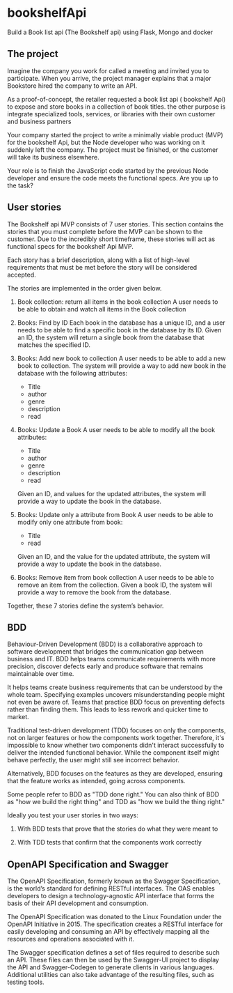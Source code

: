 # bookshelfApi
Build a Book list api (The Bookshelf api) using Flask, Mongo and docker

## The project

Imagine the company you work for called a meeting and invited you to participate. When you arrive, the project manager explains that a major Bookstore hired the company to write an API.

As a proof-of-concept, the retailer requested a book list api ( bookshelf Api) to expose and store books in a collection of book titles. the other purpose is integrate specialized tools, services, or libraries with their own customer and business partners

Your company started the project to write a minimally viable product (MVP) for the bookshelf Api, but the Node developer who was working on it suddenly left the company. The project must be finished, or the customer will take its business elsewhere.

Your role is to finish the JavaScript code started by the previous Node developer and ensure the code meets the functional specs. Are you up to the task?

## User stories

The Bookshelf api MVP consists of 7 user stories. This section contains the stories that you must complete before the MVP can be shown to the customer. Due to the incredibly short timeframe, these stories will act as functional specs for the bookshelf Api MVP.

Each story has a brief description, along with a list of high-level requirements that must be met before the story will be considered accepted.

The stories are implemented in the order given below.

1.	Book collection: return all items in the book collection
	A user needs to be able to obtain and watch all items in the Book collection

2.	Books: Find by ID
	Each book in the database has a unique ID, and a user needs to be able to find a specific book in the database by its ID. Given an ID, the system will return a single book from the database that matches the specified ID.

3.	Books: Add new book to collection
	A user needs to be able to add a new book to collection. The system will provide a way to add new book in the database with the following attributes:
	* Title
	* author
	* genre
	* description
	* read


5.	Books: Update a Book
	A user needs to be able to modify all the book attributes:
	* Title
	* author
	* genre
	* description
	* read

	Given an ID, and values for the updated attributes, the system will provide a way to update the book in the database.

6. Books: Update only a attribute from Book
	A user needs to be able to modify only one attribute from book:
	* Title
	* read

	Given an ID, and the value for the updated attribute, the system will provide a way to update the book in the database.


7.	Books: Remove item from book collection
	A user needs to be able to remove an item from the collection.
	Given a book ID, the system will provide a way to remove the book from the database.


Together, these 7 stories define the system’s behavior.


## BDD

Behaviour-Driven Development (BDD) is a collaborative approach to software development that bridges the communication gap between business and IT. BDD helps teams communicate requirements with more precision, discover defects early and produce software that remains maintainable over time.

It helps teams create business requirements that can be understood by the whole team. Specifying examples uncovers misunderstanding people might not even be aware of. Teams that practice BDD focus on preventing defects rather than finding them. This leads to less rework and quicker time to market.

Traditional test-driven development (TDD) focuses on only the components, not on larger features or how the components work together. Therefore, it's impossible to know whether two components didn't interact successfully to deliver the intended functional behavior. While the component itself might behave perfectly, the user might still see incorrect behavior.

Alternatively, BDD focuses on the features as they are developed, ensuring that the feature works as intended, going across components.

Some people refer to BDD as "TDD done right." You can also think of BDD as "how we build the right thing" and TDD as "how we build the thing right."

Ideally you test your user stories in two ways:

1. With BDD tests that prove that the stories do what they were meant to

2. With TDD tests that confirm that the components work correctly


## OpenAPI Specification and Swagger

The OpenAPI Specification, formerly known as the Swagger Specification, is the world’s standard for defining RESTful interfaces. The OAS enables developers to design a technology-agnostic API interface that forms the basis of their API development and consumption.

The OpenAPI Specification was donated to the Linux Foundation under the OpenAPI Initiative in 2015. The specification creates a RESTful interface for easily developing and consuming an API by effectively mapping all the resources and operations associated with it.

The Swagger specification defines a set of files required to describe such an API. These files can then be used by the Swagger-UI project to display the API and Swagger-Codegen to generate clients in various languages. Additional utilities can also take advantage of the resulting files, such as testing tools.


